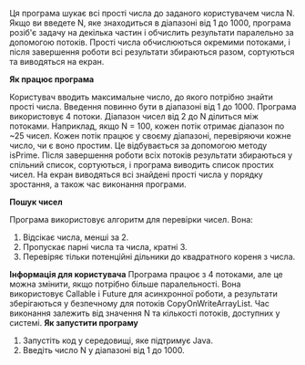 Ця програма шукає всі прості числа до заданого користувачем числа N. Якщо ви введете N, яке знаходиться в діапазоні від 1 до 1000, програма розіб'є задачу на декілька частин і обчислить результати паралельно за допомогою потоків.
Прості числа обчислюються окремими потоками, і після завершення роботи всі результати збираються разом, сортуються та виводяться на екран.

**Як працює програма**

Користувач вводить максимальне число, до якого потрібно знайти прості числа. Введення повинно бути в діапазоні від 1 до 1000. Програма використовує 4 потоки. Діапазон чисел від 2 до N ділиться між потоками. Наприклад, якщо N = 100, кожен потік отримає діапазон по ~25 чисел. Кожен потік працює у своєму діапазоні, перевіряючи кожне число, чи є воно простим. Це відбувається за допомогою методу isPrime. Після завершення роботи всіх потоків результати збираються у спільний список, сортуються, і програма виводить список простих чисел. На екран виводяться всі знайдені прості числа у порядку зростання, а також час виконання програми.

**Пошук чисел**

Програма використовує алгоритм для перевірки чисел. Вона:
1. Відсікає числа, менші за 2.
2. Пропускає парні числа та числа, кратні 3.
3. Перевіряє тільки потенційні дільники до квадратного кореня з числа.

**Інформація для користувача**
Програма працює з 4 потоками, але це можна змінити, якщо потрібно більше паралельності.
Вона використовує Callable і Future для асинхронної роботи, а результати зберігаються у безпечному для потоків CopyOnWriteArrayList.
Час виконання залежить від значення N та кількості потоків, доступних у системі.
**Як запустити програму**
1. Запустіть код у середовищі, яке підтримує Java.
2. Введіть число N у діапазоні від 1 до 1000.
